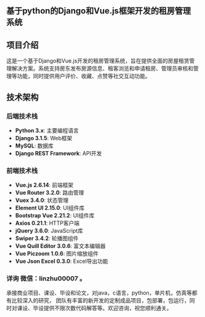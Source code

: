 ## 基于python的Django和Vue.js框架开发的租房管理系统
## 项目介绍
这是一个基于Django和Vue.js开发的租房管理系统，旨在提供全面的房屋租赁管理解决方案。系统支持房东发布房源信息、租客浏览和申请租房、管理员审核和管理等功能，同时提供用户评价、收藏、点赞等社交互动功能。
## 技术架构
### 后端技术栈
- **Python 3.x**: 主要编程语言
- **Django 3.1.5**: Web框架
- **MySQL**: 数据库
- **Django REST Framework**: API开发
### 前端技术栈
- **Vue.js 2.6.14**: 前端框架
- **Vue Router 3.2.0**: 路由管理
- **Vuex 3.4.0**: 状态管理
- **Element UI 2.15.0**: UI组件库
- **Bootstrap Vue 2.21.2**: UI组件库
- **Axios 0.21.1**: HTTP客户端
- **jQuery 3.6.0**: JavaScript库
- **Swiper 3.4.2**: 轮播图组件
- **Vue Quill Editor 3.0.6**: 富文本编辑器
- **Vue Piczoom 1.0.6**: 图片缩放组件
- **Vue Json Excel 0.3.0**: Excel导出功能


### 详询 微信：linzhu00007 。 


承接商业项目、课设、毕设和论文，对java，c语言，python，单片机，仿真等都有比较深入的研究，
团队有丰富的新开发的定制成品项目，包部署，包运行，同时对课设、毕设提供不限次数代码解答等。欢迎咨询，祝您顺利通关。
